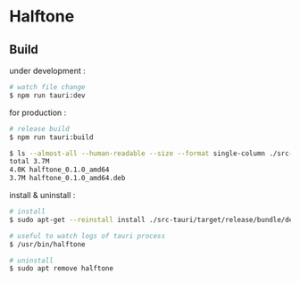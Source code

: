 # Halftone

## Build

under development :

```sh
# watch file change
$ npm run tauri:dev
```

for production :

```sh
# release build
$ npm run tauri:build

$ ls --almost-all --human-readable --size --format single-column ./src-tauri/target/release/bundle/deb/
total 3.7M
4.0K halftone_0.1.0_amd64
3.7M halftone_0.1.0_amd64.deb
```

install & uninstall :

```sh
# install
$ sudo apt-get --reinstall install ./src-tauri/target/release/bundle/deb/halftone_0.1.0_amd64.deb

# useful to watch logs of tauri process
$ /usr/bin/halftone

# uninstall
$ sudo apt remove halftone
 ```
